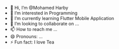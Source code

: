 - 👋 Hi, I’m @Mohamed Harby
- 👀 I’m interested in Programming
- 🌱 I’m currently learning Flutter Mobile Application
- 💞️ I’m looking to collaborate on ...
- 📫 How to reach me ...
- 😄 Pronouns: ...
- ⚡ Fun fact: I love Tea

<!---
Mohamed372-hue/Mohamed372-hue is a ✨ special ✨ repository because its `README.md` (this file) appears on your GitHub profile.
You can click the Preview link to take a look at your changes.
--->
